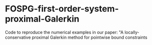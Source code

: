# FOSPG-first-order-system-proximal-Galerkin
Code to reproduce the numerical examples in our paper: "A locally-conservative proximal Galerkin method for pointwise bound constraints
